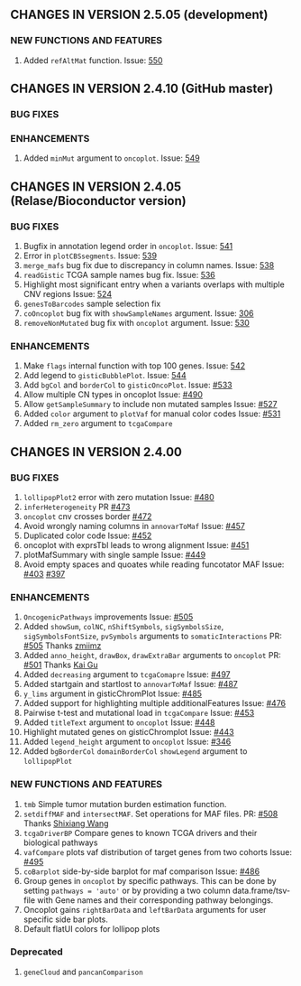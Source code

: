 ## CHANGES IN VERSION 2.5.05 (development)
### NEW FUNCTIONS AND FEATURES

1. Added `refAltMat` function. Issue: [550](https://github.com/PoisonAlien/maftools/issues/550)


## CHANGES IN VERSION 2.4.10 (GitHub master)
### BUG FIXES

### ENHANCEMENTS

1. Added `minMut` argument to `oncoplot`. Issue: [549](https://github.com/PoisonAlien/maftools/issues/549)

## CHANGES IN VERSION 2.4.05 (Relase/Bioconductor version)
### BUG FIXES

1. Bugfix in annotation legend order in `oncoplot`. Issue: [541](https://github.com/PoisonAlien/maftools/issues/541)
2. Error in `plotCBSsegments`. Issue: [539](https://github.com/PoisonAlien/maftools/issues/539)
3. `merge_mafs` bug fix due to discrepancy in column names. Issue: [538](https://github.com/PoisonAlien/maftools/issues/538)
4. `readGistic` TCGA sample names bug fix. Issue: [536](https://github.com/PoisonAlien/maftools/issues/536)
5. Highlight most significant entry when a variants overlaps with multiple CNV regions Issue: [524](https://github.com/PoisonAlien/maftools/issues/524) 
6. `genesToBarcodes` sample selection fix
7. `coOncoplot` bug fix with `showSampleNames` argument. Issue: [306](https://github.com/PoisonAlien/maftools/issues/306)
8. `removeNonMutated` bug fix with `oncoplot` argument. Issue: [530](https://github.com/PoisonAlien/maftools/issues/530)

### ENHANCEMENTS

1. Make `flags` internal function with top 100 genes. Issue: [542](https://github.com/PoisonAlien/maftools/issues/542)
2. Add legend to `gisticBubblePlot`. Issue: [544](https://github.com/PoisonAlien/maftools/issues/544)
3. Add `bgCol` and `borderCol` to  `gisticOncoPlot`. Issue: [#533](https://github.com/PoisonAlien/maftools/issues/533)
4. Allow multiple CN types in oncoplot Issue: [#490](https://github.com/PoisonAlien/maftools/issues/490)
5. Allow `getSampleSummary` to include non mutated samples Issue: [#527](https://github.com/PoisonAlien/maftools/issues/527)
6. Added `color` argument to `plotVaf` for manual color codes Issue: [#531](https://github.com/PoisonAlien/maftools/issues/531)
7. Added `rm_zero` argument to `tcgaCompare`

## CHANGES IN VERSION 2.4.00
### BUG FIXES

1. `lollipopPlot2` error with zero mutation Issue: [#480](https://github.com/PoisonAlien/maftools/issues/480)
2. `inferHeterogeneity` PR [#473](https://github.com/PoisonAlien/maftools/issues/473)
3. `oncoplot` cnv crosses border [#472](https://github.com/PoisonAlien/maftools/issues/472)
4. Avoid wrongly naming columns in `annovarToMaf` Issue: [#457](https://github.com/PoisonAlien/maftools/issues/457)
5. Duplicated color code Issue: [#452](https://github.com/PoisonAlien/maftools/issues/452)
6. oncoplot with exprsTbl leads to wrong alignment Issue: [#451](https://github.com/PoisonAlien/maftools/issues/451)
7. plotMafSummary with single sample Issue: [#449](https://github.com/PoisonAlien/maftools/issues/449)
8. Avoid empty spaces and quoates while reading funcotator MAF Issue: [#403](https://github.com/PoisonAlien/maftools/issues/403) [#397](https://github.com/PoisonAlien/maftools/issues/397)

### ENHANCEMENTS

1. `OncogenicPathways` improvements Issue: [#505](https://github.com/PoisonAlien/maftools/pull/509)
2. Added `showSum`, `colNC`, `nShiftSymbols`, `sigSymbolsSize`, `sigSymbolsFontSize`, `pvSymbols` arguments to `somaticInteractions` PR: [#505](https://github.com/PoisonAlien/maftools/pull/505) Thanks [zmiimz](https://github.com/zmiimz)
3. Added `anno_height`, `drawBox`, `drawExtraBar` arguments to `oncoplot` PR: [#501](https://github.com/PoisonAlien/maftools/pull/501) Thanks [Kai Gu](https://github.com/kaigu1990)
4. Added `decreasing` argument to `tcgaComapre` Issue: [#497](https://github.com/PoisonAlien/maftools/issues/497)
5. Added startgain and startlost to `annovarToMaf` Issue: [#487](https://github.com/PoisonAlien/maftools/issues/487)
6. `y_lims` argument in gisticChromPlot Issue: [#485](https://github.com/PoisonAlien/maftools/issues/485)
7. Added support for highlighting multiple additionalFeatures Issue: [#476](https://github.com/PoisonAlien/maftools/issues/476)
8. Pairwise t-test and mutational load in `tcgaCompare` Issue: [#453](https://github.com/PoisonAlien/maftools/issues/453)
9. Added `titleText` argument to `oncoplot` Issue: [#448](https://github.com/PoisonAlien/maftools/issues/448)
10. Highlight mutated genes on gisticChromplot Issue: [#443](https://github.com/PoisonAlien/maftools/issues/443)
11. Added `legend_height` argument to `oncoplot` Issue: [#346](https://github.com/PoisonAlien/maftools/issues/346)
12. Added `bgBorderCol` `domainBorderCol` `showLegend` argument to `lollipopPlot`

### NEW FUNCTIONS AND FEATURES

1. `tmb` Simple tumor mutation burden estimation function.
2. `setdiffMAF` and `intersectMAF`. Set operations for MAF files. PR: [#508](https://github.com/PoisonAlien/maftools/pull/508) Thanks [Shixiang Wang](https://github.com/ShixiangWang)
3. `tcgaDriverBP` Compare genes to known TCGA drivers and their biological pathways
4. `vafCompare` plots vaf distribution of target genes from two cohorts Issue: [#495](https://github.com/PoisonAlien/maftools/issues/495)
5. `coBarplot` side-by-side barplot for maf comparison Issue: [#486](https://github.com/PoisonAlien/maftools/issues/486)
6. Group genes in `oncoplot` by specific pathways. This can be done by setting `pathways = 'auto'` or by providing a two column data.frame/tsv-file with Gene names and their corresponding pathway belongings.
7. Oncoplot gains `rightBarData` and `leftBarData` arguments for user specific side bar plots.
8. Default flatUI colors for lollipop plots

### Deprecated

1. `geneCloud` and `pancanComparison`
